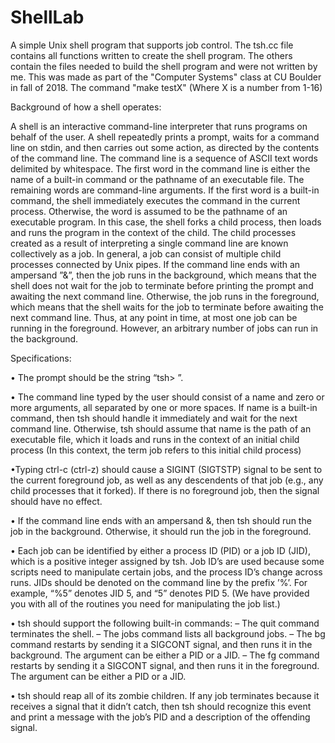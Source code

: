 # ShellLab
A simple Unix shell program that supports job control. The tsh.cc file contains all functions written to create the shell program. The 
others contain the files needed to build the shell program and were not written by me. This was made as part of the "Computer Systems" 
class at CU Boulder in fall of 2018. The command "make testX" (Where X is a number from 1-16)

Background of how a shell operates: 

A shell is an interactive command-line interpreter that runs programs on behalf of the user. A shell repeatedly prints a prompt, waits for a command line on stdin, and then carries out some action, as directed by
the contents of the command line.
The command line is a sequence of ASCII text words delimited by whitespace. The first word in the
command line is either the name of a built-in command or the pathname of an executable file. The remaining
words are command-line arguments. If the first word is a built-in command, the shell immediately executes
the command in the current process. Otherwise, the word is assumed to be the pathname of an executable
program. In this case, the shell forks a child process, then loads and runs the program in the context of the
child. The child processes created as a result of interpreting a single command line are known collectively
as a job. In general, a job can consist of multiple child processes connected by Unix pipes.
If the command line ends with an ampersand ”&”, then the job runs in the background, which means that
the shell does not wait for the job to terminate before printing the prompt and awaiting the next command
line. Otherwise, the job runs in the foreground, which means that the shell waits for the job to terminate
before awaiting the next command line. Thus, at any point in time, at most one job can be running in the
foreground. However, an arbitrary number of jobs can run in the background.

Specifications: 

• The prompt should be the string “tsh> ”.

• The command line typed by the user should consist of a name and zero or more arguments, all separated by one or more spaces. If name is a built-in command, then tsh should handle it immediately
and wait for the next command line. Otherwise, tsh should assume that name is the path of an
executable file, which it loads and runs in the context of an initial child process (In this context, the
term job refers to this initial child process)

•Typing ctrl-c (ctrl-z) should cause a SIGINT (SIGTSTP) signal to be sent to the current foreground job, as well as any descendents of that job (e.g., any child processes that it forked). If there is
no foreground job, then the signal should have no effect.

• If the command line ends with an ampersand &, then tsh should run the job in the background.
Otherwise, it should run the job in the foreground.

• Each job can be identified by either a process ID (PID) or a job ID (JID), which is a positive integer
assigned by tsh. Job ID’s are used because some scripts need to manipulate certain jobs, and the
process ID’s change across runs. JIDs should be denoted on the command line by the prefix ’%’. For
example, “%5” denotes JID 5, and “5” denotes PID 5. (We have provided you with all of the routines
you need for manipulating the job list.)

• tsh should support the following built-in commands:
  – The quit command terminates the shell.
  – The jobs command lists all background jobs.
  – The bg <job> command restarts <job> by sending it a SIGCONT signal, and then runs it in
  the background. The <job> argument can be either a PID or a JID.
  – The fg <job> command restarts <job> by sending it a SIGCONT signal, and then runs it in
  the foreground. The <job> argument can be either a PID or a JID.
  
• tsh should reap all of its zombie children. If any job terminates because it receives a signal that
it didn’t catch, then tsh should recognize this event and print a message with the job’s PID and a
description of the offending signal.

